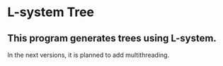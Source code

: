 # L-system Tree

This program generates trees using L-system.
---
In the next versions, it is planned to add multithreading.
